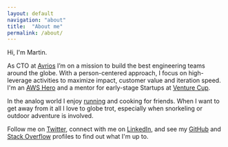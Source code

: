 ```yaml
---
layout: default
navigation: "about"
title:  "About me"
permalink: /about/
---
```


<p class="hero about"></p>

Hi, I'm Martin.

As CTO at <a target="_blank" href="https://www.avrios.com/">Avrios</a> I’m <span class="highlight">on a mission to build the best engineering teams</span> around the globe. With a person-centered approach, I focus on high-leverage activities to maximize impact, customer value and iteration speed. I'm an <a target="_blank" href="https://aws.amazon.com/developer/community/heroes/martin-buberl/">AWS Hero</a> and a mentor for early-stage Startups at <a target="_blank" href="https://venturecup.dk/">Venture Cup</a>.

In the analog world I enjoy <a href="https://www.strava.com/athletes/martinbuberl">running</a> and cooking for friends. When I want to get away from it all I love to globe trot, especially when snorkeling or outdoor adventure is involved.

 Follow me on <a target="_blank" href="https://twitter.com/martinbuberl">Twitter</a>, connect with me on <a target="_blank" href="https://www.linkedin.com/in/martinbuberl/">LinkedIn</a>, and see my <a target="_blank" href="https://github.com/martinbuberl">GitHub</a> and <a target="_blank" href="https://stackoverflow.com/users/135441/martin-buberl">Stack Overflow</a> profiles to find out what I'm up to.
